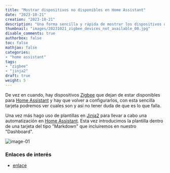 ```yaml
---
title: "Mostrar dispositivos no disponibles en Home Assistant"
date: "2023-10-21"
creation: "2023-10-21"
description: "Una forma sencilla y rápida de mostrar los dispositivos que tenemos que reconfigurar pos que han quedado fuera de servicio."
thumbnail: "images/20231021_zigbee_devices_not_available_00.jpg"
disable_comments: true
authorbox: false
toc: false
mathjax: false
categories:
- "home assistant"
tags:
- "zigbee"
- "jinja2"
draft: true
weight: 5
---
```

De vez en cuando, hay dispositivos [Zigbee] que dejan de estar disponibles para [Home Assistant] y hay que volver a configurarlos, con esta sencilla tarjeta podremos ver cuales son y así no tener duda de que es lo que falla.
<!--more-->
Una vez más hago uso de plantillas en [Jinja2] para llevar a cabo una automatización en [Home Assistant]. Esta vez introducimos la plantilla dentro de una tarjeta del tipo "Markdown" que incluiremos en nuestro "Dashboard".

![image-01]




### Enlaces de interés
- [enlace](www.sherblog.pro)

[Home Assistant]: https://www.home-assistant.io
[Jinja2]: https://codeburst.io/jinja-2-explained-in-5-minutes-88548486834e
[Zigbee]: https://es.wikipedia.org/wiki/Zigbee

[image-01]: /images/20231021_zigbee_devices_not_available_01.jpg



